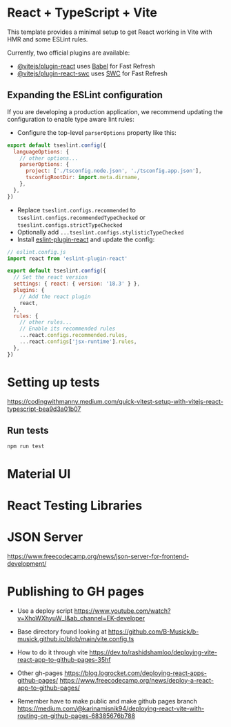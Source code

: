 # React + TypeScript + Vite

This template provides a minimal setup to get React working in Vite with HMR and some ESLint rules.

Currently, two official plugins are available:

- [@vitejs/plugin-react](https://github.com/vitejs/vite-plugin-react/blob/main/packages/plugin-react/README.md) uses [Babel](https://babeljs.io/) for Fast Refresh
- [@vitejs/plugin-react-swc](https://github.com/vitejs/vite-plugin-react-swc) uses [SWC](https://swc.rs/) for Fast Refresh

## Expanding the ESLint configuration

If you are developing a production application, we recommend updating the configuration to enable type aware lint rules:

- Configure the top-level `parserOptions` property like this:

```js
export default tseslint.config({
  languageOptions: {
    // other options...
    parserOptions: {
      project: ['./tsconfig.node.json', './tsconfig.app.json'],
      tsconfigRootDir: import.meta.dirname,
    },
  },
})
```

- Replace `tseslint.configs.recommended` to `tseslint.configs.recommendedTypeChecked` or `tseslint.configs.strictTypeChecked`
- Optionally add `...tseslint.configs.stylisticTypeChecked`
- Install [eslint-plugin-react](https://github.com/jsx-eslint/eslint-plugin-react) and update the config:

```js
// eslint.config.js
import react from 'eslint-plugin-react'

export default tseslint.config({
  // Set the react version
  settings: { react: { version: '18.3' } },
  plugins: {
    // Add the react plugin
    react,
  },
  rules: {
    // other rules...
    // Enable its recommended rules
    ...react.configs.recommended.rules,
    ...react.configs['jsx-runtime'].rules,
  },
})
```

# Setting up tests
https://codingwithmanny.medium.com/quick-vitest-setup-with-vitejs-react-typescript-bea9d3a01b07

## Run tests
```
npm run test
```

# Material UI

# React Testing Libraries

# JSON Server
https://www.freecodecamp.org/news/json-server-for-frontend-development/

# Publishing to GH pages
- Use a deploy script
https://www.youtube.com/watch?v=XhoWXhyuW_I&ab_channel=EK-developer

- Base directory found looking at
https://github.com/B-Musick/b-musick.github.io/blob/main/vite.config.ts

- How to do it through vite
https://dev.to/rashidshamloo/deploying-vite-react-app-to-github-pages-35hf

- Other gh-pages
https://blog.logrocket.com/deploying-react-apps-github-pages/
https://www.freecodecamp.org/news/deploy-a-react-app-to-github-pages/

- Remember have to make public and make github pages branch
https://medium.com/@karinamisnik94/deploying-react-vite-with-routing-on-github-pages-68385676b788
